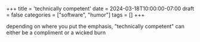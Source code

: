 +++
title = 'technically competent'
date = 2024-03-18T10:00:00-07:00
draft = false
categories = ["software", "humor"]
tags = []
+++

depending on where you put the emphasis, "technically competent" can either be a compliment or a wicked burn